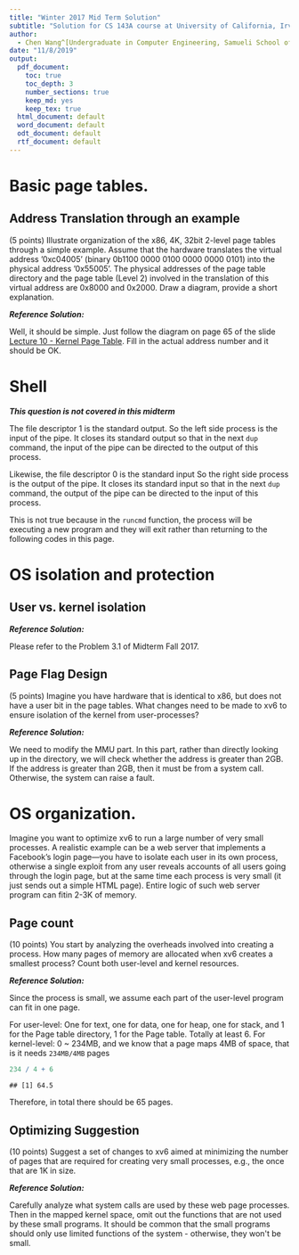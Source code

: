 ```yaml
---
title: "Winter 2017 Mid Term Solution"
subtitle: "Solution for CS 143A course at University of California, Irvine"
author: 
  - Chen Wang^[Undergraduate in Computer Engineering, Samueli School of Engineering, University of California, Irvine. (chenw23@uci.edu)]
date: "11/8/2019"
output:
  pdf_document:
    toc: true
    toc_depth: 3
    number_sections: true
    keep_md: yes
    keep_tex: true
  html_document: default
  word_document: default
  odt_document: default
  rtf_document: default
---
```


# Basic page tables.

## Address Translation through an example

(5 points)  Illustrate  organization  of  the  x86,  4K,  32bit  2-level  page  tables  through  a simple example.  Assume that the hardware translates the virtual address ’0xc04005’ (binary 0b1100 0000 0100 0000 0000 0101) into the physical address ’0x55005’.  The physical addresses of the page table directory and the page table (Level 2) involved in the translation of this virtual address are 0x8000 and 0x2000.  Draw a diagram,  provide a short explanation.

***Reference Solution:***

Well, it should be simple. Just follow the diagram on page 65 of the slide [Lecture 10 - Kernel Page Table](https://www.ics.uci.edu/~aburtsev/143A/lectures/lecture10-kernel-page-table/lecture10-kernel-page-table.pdf). Fill in the actual address number and it should be OK.

# Shell

***This question is not covered in this midterm***

The file descriptor 1 is the standard output. So the left side process is the input of the pipe. It closes its standard output so that in the next `dup` command, the input of the pipe can be directed to the output of this process.

Likewise, the file descriptor 0 is the standard input So the right side process is the output of the pipe. It closes its standard input so that in the next `dup` command, the output of the pipe can be directed to the input of this process.


This is not true because in the `runcmd` function, the process will be executing a new program and they will exit rather than returning to the following codes in this page.

# OS isolation and protection

## User vs. kernel isolation

***Reference Solution:***

Please refer to the Problem 3.1 of Midterm Fall 2017.

## Page Flag Design

(5 points)  Imagine you have hardware that is identical to x86, but does not have a user bit in the page tables.  What changes need to be made to xv6 to ensure isolation of the kernel from user-processes?

***Reference Solution:***

We need to modify the MMU part. In this part, rather than directly looking up in the directory, we will check whether the address is greater than 2GB. If the address is greater than 2GB, then it must be from a system call. Otherwise, the system can raise a fault.

# OS  organization. 

Imagine  you  want  to  optimize  xv6  to  run  a  large  number  of  very  small processes.  A realistic example can be a web server that implements a Facebook’s login page—you have to isolate each user in its own process, otherwise a single exploit from any user reveals accounts of all users going through the login page, but at the same time each process is very small (it just sends out a simple HTML page).  Entire logic of such web server program can fitin 2-3K of memory.

## Page count

(10 points)  You start by analyzing the overheads involved into creating a process.  How many pages of memory are allocated when xv6 creates a smallest process?  Count both user-level and kernel resources.

***Reference Solution:***

Since the process is small, we assume each part of the user-level program can fit in one page.

For user-level: One for text, one for data, one for heap, one for stack, and 1 for the Page table directory, 1 for the Page table. Totally at least 6.
For kernel-level: 0 ~ 234MB, and we know that a page maps 4MB of space, that is it needs `234MB/4MB` pages


```r
234 / 4 + 6
```

```
## [1] 64.5
```
Therefore, in total there should be 65 pages.

## Optimizing Suggestion
(10 points)  Suggest a set of changes to xv6 aimed at minimizing the number of pages that are required for creating very small processes, e.g., the once that are 1K in size.

***Reference Solution:***

Carefully analyze what system calls are used by these web page processes. Then in the mapped kernel space, omit out the functions that are not used by these small programs. It should be common that the small programs should only use limited functions of the system -  otherwise, they won't be small.

